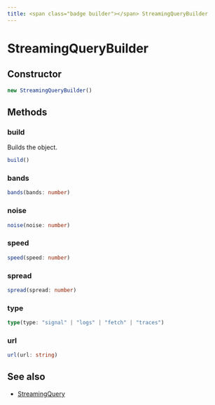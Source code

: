 ```yaml
---
title: <span class="badge builder"></span> StreamingQueryBuilder
---
```

# <span class="badge builder"></span> StreamingQueryBuilder

## Constructor

```typescript
new StreamingQueryBuilder()
```
## Methods

### <span class="badge object-method"></span> build

Builds the object.

```typescript
build()
```

### <span class="badge object-method"></span> bands

```typescript
bands(bands: number)
```

### <span class="badge object-method"></span> noise

```typescript
noise(noise: number)
```

### <span class="badge object-method"></span> speed

```typescript
speed(speed: number)
```

### <span class="badge object-method"></span> spread

```typescript
spread(spread: number)
```

### <span class="badge object-method"></span> type

```typescript
type(type: "signal" | "logs" | "fetch" | "traces")
```

### <span class="badge object-method"></span> url

```typescript
url(url: string)
```

## See also

 * <span class="badge object-type-interface"></span> [StreamingQuery](./object-StreamingQuery.md)

